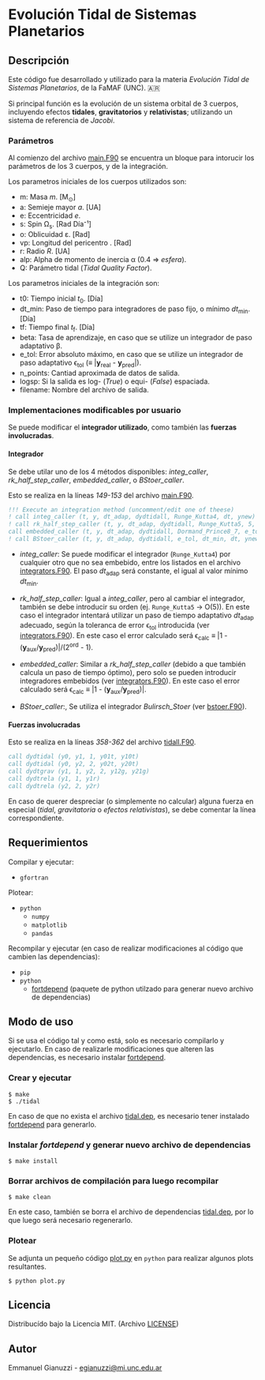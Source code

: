 # Evolución Tidal de Sistemas Planetarios

## Descripción
Este código fue desarrollado y utilizado para la materia *Evolución Tidal de Sistemas Planetarios*, de la FaMAF (UNC). 🇦🇷

Si principal función es la evolución de un sistema orbital de 3 cuerpos, incluyendo efectos **tidales**, **gravitatorios** y **relativistas**; utilizando un sistema de referencia de _Jacobi_.

### Parámetros
Al comienzo del archivo [main.F90](./main.F90#L9#L54) se encuentra un bloque para intorucir los parámetros de los 3 cuerpos, y de la integración.

Los parametros iniciales de los cuerpos utilizados son:
- m: Masa _m_. [M<sub>⊙</sub>]
- a: Semieje mayor _a_. [UA]
- e: Eccentricidad _e_.
- s: Spin Ω<sub>s</sub>. [Rad Día⁻¹]
- o: Oblicuidad ε. [Rad]
- vp: Longitud del pericentro . [Rad]
- r: Radio _R_. [UA]
- alp: Alpha de momento de inercia α (0.4 ⇒ _esfera_).
- Q: Parámetro tidal (_Tidal Quality Factor_).

Los parametros iniciales de la integración son:
- t0: Tiempo inicial _t_<sub>0</sub>. [Día]
- dt_min: Paso de tiempo para integradores de paso fijo, o mínimo _dt_<sub>min</sub>. [Día]
- tf: Tiempo final _t_<sub>f</sub>. [Día]
- beta: Tasa de aprendizaje, en caso que se utilize un integrador de paso adaptativo β.
- e_tol: Error absoluto máximo, en caso que se utilize un integrador de paso adaptativo ϵ<sub>tol</sub> (≡ |<b>y</b><sub>real</sub> - <b>y</b><sub>pred</sub>|).
- n_points: Cantiad aproximada de datos de salida.
- logsp: Si la salida es log- (_True_) o equi- (_False_) espaciada.
- filename: Nombre del archivo de salida.

### Implementaciones modificables por usuario
Se puede modificar el **integrador utilizado**, como también las **fuerzas involucradas**.
#### **Integrador**
Se debe utilar uno de los 4 métodos disponibles: *integ_caller*, *rk_half_step_caller*, *embedded_caller*, o *BStoer_caller*. 

Esto se realiza en la líneas _149-153_ del archivo [main.F90](./main.F90#L149#L153). 
```fortran
!!! Execute an integration method (uncomment/edit one of theese)
! call integ_caller (t, y, dt_adap, dydtidall, Runge_Kutta4, dt, ynew)
! call rk_half_step_caller (t, y, dt_adap, dydtidall, Runge_Kutta5, 5, e_tol, beta, dt_min, dt, ynew)
call embedded_caller (t, y, dt_adap, dydtidall, Dormand_Prince8_7, e_tol, beta, dt_min, dt, ynew)
! call BStoer_caller (t, y, dt_adap, dydtidall, e_tol, dt_min, dt, ynew)
```

- *integ_caller*: Se puede modificar el integrador (```Runge_Kutta4```) por cualquier otro que no sea embebido, entre los listados en el archivo [integrators.F90](./integrators.F90#L314#L784). El paso _dt_<sub>adap</sub> será constante, el igual al valor mínimo _dt_<sub>min</sub>.

- *rk_half_step_caller*: Igual a *integ_caller*, pero al cambiar el integrador, también se debe introducir su orden (ej. ```Runge_Kutta5``` -> O(5)). En este caso el integrador intentará utilizar un paso de tiempo adaptativo _dt_<sub>adap</sub> adecuado, según la toleranca de error ϵ<sub>tol</sub> introducida (ver [integrators.F90](./integrators.F90#L1091#L1140)). En este caso el error calculado será ϵ<sub>calc</sub> ≡ |1 - (<b>y</b><sub>aux</sub>/<b>y</b><sub>pred</sub>)|/(2<sup>ord</sup> - 1).

- *embedded_caller*: Similar a *rk_half_step_caller* (debido a que también calcula un paso de tiempo óptimo), pero solo se pueden introducir integradores embebidos (ver [integrators.F90](./integrators.F90#L786#L1089)). En este caso el error calculado será ϵ<sub>calc</sub> ≡ |1 - (<b>y</b><sub>aux</sub>/<b>y</b><sub>pred</sub>)|.

- *BStoer_caller*:, Se utiliza el integrador *Bulirsch_Stoer* (ver [bstoer.F90](./bstoer.F90#L18#L62)).


#### **Fuerzas involucradas**
Esto se realiza en la líneas _358-362_ del archivo [tidall.F90](./tidall.F90#L358#L362).
``` fortran
call dydtidal (y0, y1, 1, y01t, y10t)
call dydtidal (y0, y2, 2, y02t, y20t)
call dydtgrav (y1, 1, y2, 2, y12g, y21g)
call dydtrela (y1, 1, y1r)
call dydtrela (y2, 2, y2r)
```
En caso de querer despreciar (o simplemente no calcular) alguna fuerza en especial (*tidal*, *gravitatoria* o *efectos relativistas*), se debe comentar la línea correspondiente.

## Requerimientos
Compilar y ejecutar:
- ```gfortran```

Plotear:
- ```python```
  - ```numpy```
  - ```matplotlib```
  - ```pandas```

Recompilar y ejecutar (en caso de realizar modificaciones al código que cambien las dependencias):
- ```pip``` 
- ```python```
  - [fortdepend](https://github.com/ZedThree/fort_depend.py) (paquete de python utilzado para generar nuevo archivo de dependencias)

## Modo de uso
Si se usa el código tal y como está, solo es necesario compilarlo y ejecutarlo.
En caso de realizarle modificaciones que alteren las dependencias, es necesario instalar [fortdepend](https://github.com/ZedThree/fort_depend.py).
### Crear y ejecutar
```console
$ make
$ ./tidal
```
En caso de que no exista el archivo [tidal.dep](./tidal.dep), es necesario tener instalado [fortdepend](https://github.com/ZedThree/fort_depend.py) para generarlo.
### Instalar _fortdepend_ y generar nuevo archivo de dependencias
```console
$ make install
```
### Borrar archivos de compilación para luego recompilar
```console
$ make clean
```
En este caso, también se borra el archivo de dependencias [tidal.dep](./tidal.dep), por lo que luego será necesario regenerarlo.

### Plotear
Se adjunta un pequeño código [plot.py](./plot.py) en ```python``` para realizar algunos plots resultantes.
```console
$ python plot.py
```

## Licencia
Distribucído bajo la Licencia MIT.  (Archivo [LICENSE](./LICENSE))

## Autor
Emmanuel Gianuzzi - egianuzzi@mi.unc.edu.ar
